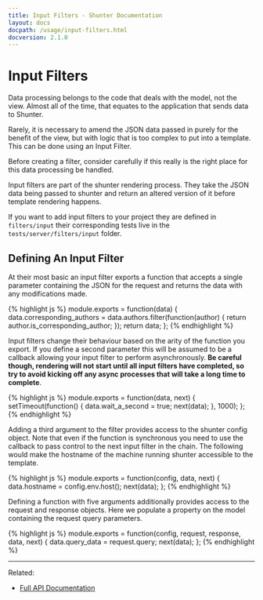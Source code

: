 ```yaml
---
title: Input Filters - Shunter Documentation
layout: docs
docpath: /usage/input-filters.html
docversion: 2.1.0
---
```


Input Filters
=============

Data processing belongs to the code that deals with the model, not the view. Almost all of the time, that equates to the application that sends data to Shunter.

Rarely, it is necessary to amend the JSON data passed in purely for the benefit of the view, but with logic that is too complex to put into a template. This can be done using an Input Filter.

Before creating a filter, consider carefully if this really is the right place for this data processing be handled.

Input filters are part of the shunter rendering process. They take the JSON data being passed to shunter and return an altered version of it before template rendering happens.

If you want to add input filters to your project they are defined in ``filters/input`` their corresponding tests live in the ``tests/server/filters/input`` folder.

Defining An Input Filter
------------------------

At their most basic an input filter exports a function that accepts a single parameter containing the JSON for the request and returns the data with any modifications made.

{% highlight js %}
module.exports = function(data) {
	data.corresponding_authors = data.authors.filter(function(author) {
		return author.is_corresponding_author;
	});
	return data;
};
{% endhighlight %}

Input filters change their behaviour based on the arity of the function you export. If you define a second parameter this will be assumed to be a callback allowing your input filter to perform asynchronously. **Be careful though, rendering will not start until all input filters have completed, so try to avoid kicking off any async processes that will take a long time to complete**.

{% highlight js %}
module.exports = function(data, next) {
	setTimeout(function() {
		data.wait_a_second = true;
		next(data);
	}, 1000);
};
{% endhighlight %}

Adding a third argument to the filter provides access to the shunter config object. Note that even if the function is synchronous you need to use the callback to pass control to the next input filter in the chain. The following would make the hostname of the machine running shunter accessible to the template.

{% highlight js %}
module.exports = function(config, data, next) {
	data.hostname = config.env.host();
	next(data);
};
{% endhighlight %}

Defining a function with five arguments additionally provides access to the request and response objects. Here we populate a property on the model containing the request query parameters.

{% highlight js %}
module.exports = function(config, request, response, data, next) {
	data.query_data = request.query;
	next(data);
};
{% endhighlight %}

---

Related:

- [Full API Documentation](index.html)
